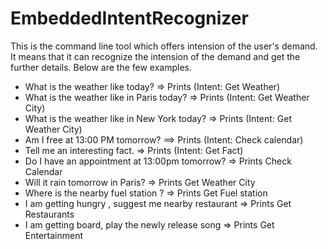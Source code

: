 # EmbeddedIntentRecognizer
This is the command line tool which offers intension of the user's demand. It means that it can recognize the intension of the demand and get the further details.
Below are the few examples.
* What is the weather like today? => Prints (Intent: Get Weather)
* What is the weather like in Paris today? => Prints (Intent: Get Weather City)
* What is the weather like in New York today? => Prints (Intent: Get Weather City)
* Am I free at 13:00 PM tomorrow? ==> Prints (Intent: Check calendar)
* Tell me an interesting fact. => Prints (Intent: Get Fact)
* Do I have an appointment at 13:00pm tomorrow? => Prints Check Calendar
* Will it rain tomorrow in Paris? => Prints Get Weather City
* Where is the nearby fuel station ? => Prints Get Fuel station
* I am getting hungry , suggest me nearby restaurant => Prints Get Restaurants
* I am getting board, play the newly release song => Prints Get Entertainment
